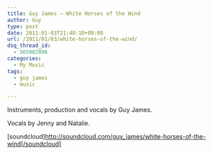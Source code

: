 ```yaml
---
title: Guy James – White Horses of the Wind
author: Guy
type: post
date: 2011-01-03T21:48:10+00:00
url: /2011/01/03/white-horses-of-the-wind/
dsq_thread_id:
  - 565982096
categories:
  - My Music
tags:
  - guy james
  - music

---
```

Instruments, production and vocals by Guy James.

Vocals by Jenny and Natalie.

[soundcloud]http://soundcloud.com/guy_james/white-horses-of-the-wind[/soundcloud]
